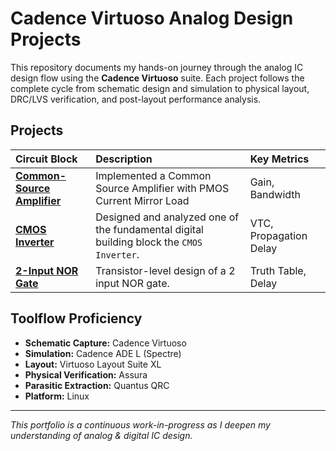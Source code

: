 # Cadence Virtuoso Analog Design Projects

This repository documents my hands-on journey through the analog IC design flow using the **Cadence Virtuoso** suite. Each project follows the complete cycle from schematic design and simulation to physical layout, DRC/LVS verification, and post-layout performance analysis.

## Projects

| Circuit Block | Description | Key Metrics |
| :--- | :--- | :--- |
| [**Common-Source Amplifier**](./CS_Amplifier/CS_Amplifier.md) | Implemented a Common Source Amplifier with PMOS Current Mirror Load | Gain, Bandwidth |
| [**CMOS Inverter**](./Inverter/Inverter.md) | Designed and analyzed one of the fundamental digital building block the `CMOS Inverter`. | VTC, Propagation Delay |
| [**2-Input NOR Gate**](./NOR_Gate/NOR_Gate.md) | Transistor-level design of a 2 input NOR gate. | Truth Table, Delay |

## Toolflow Proficiency
- **Schematic Capture:** Cadence Virtuoso
- **Simulation:** Cadence ADE L (Spectre)
- **Layout:** Virtuoso Layout Suite XL
- **Physical Verification:** Assura
- **Parasitic Extraction:** Quantus QRC
- **Platform:** Linux

---
*This portfolio is a continuous work-in-progress as I deepen my understanding of analog & digital IC design.*
